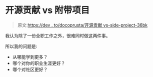 # 开源贡献 vs 附带项目

> 原文:[https://dev . to/docoprusta/开源贡献 vs-side-project-36bk](https://dev.to/docoprusta/open-source-contribution-vs-side-project-36bk)

我认为除了一份全职工作之外，很难同时做这两件事。

所以我的问题是:

*   从哪能学到更多？
*   哪个对你的职业生涯更好？
*   哪个对社区更好？